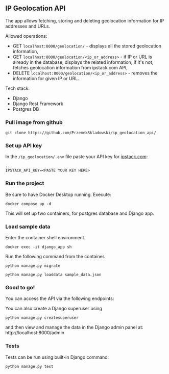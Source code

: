 ## IP Geolocation API

The app allows fetching, storing and deleting geolocation information for IP addresses and URLs.

Allowed operations: 
- GET `localhost:8000/geolocation/` - displays all the stored geolocation information,
- GET `localhost:8000/geolocation/<ip_or_address>` - if IP or URL is already in the database, displays the related information; if it's not, fetches geolocation information from ipstack.com API,
- DELETE `localhost:8000/geolocation/<ip_or_address>` - removes the information for given IP or URL.

Tech stack:
- Django
- Django Rest Framework
- Postgres DB

### Pull image from github
`git clone https://github.com/PrzemekSkladowski/ip_geolocation_api/`

### Set up API key
In the `/ip_geolocation/.env` file paste your API key for [ipstack.com](ipstack.com):
```text
...
IPSTACK_API_KEY=<PASTE YOUR KEY HERE>
```

### Run the project
Be sure to have Docker Desktop running. Execute:

`docker compose up -d`

This will set up two containers, for postgres database and Django app.

### Load sample data
Enter the container shell environment.

`docker exec -it django_app sh`

Run the following command from the container.

`python manage.py migrate`

`python manage.py loaddata sample_data.json`

### Good to go!
You can access the API via the following endpoints:

You can also create a Django superuser using

`python manage.py createsuperuser`

and then view and manage the data in the Django admin panel at: http://localhost:8000/admin

### Tests
Tests can be run using built-in Django command:

`python manage.py test`
